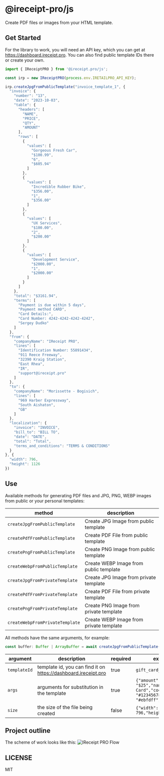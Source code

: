 ﻿# @ireceipt-pro/js

Create PDF files or images from your HTML template.

## Get Started

For the library to work, you will need an API key, which you can get at <https://dashboard.ireceipt.pro>. You can also find public template IDs there or create your own.

```ts
import { IReceiptPRO } from '@ireceipt.pro/js';

const irp = new IReceiptPRO(process.env.IRETAILPRO_API_KEY);

irp.createJpgFromPublicTemplate("invoice_template_1", {
  "invoice": {
    "number": "13",
    "date": "2023-10-03",
    "table": {
      "headers": [
        "NAME",
        "PRICE",
        "QTY",
        "AMOUNT"
      ],
      "rows": [
        {
          "values": [
            "Gorgeous Fresh Car",
            "$100.99",
            "6",
            "$605.94"
          ]
        },
        {
          "values": [
            "Incredible Rubber Bike",
            "$356.00",
            "1",
            "$356.00"
          ]
        },
        {
          "values": [
            "UX Services",
            "$100.00",
            "2",
            "$200.00"
          ]
        },
        {
          "values": [
            "Development Service",
            "$2000.00",
            "1",
            "$2000.00"
          ]
        }
      ]
    },
    "total": "$3161.94",
    "terms": [
      "Payment is due within 5 days",
      "Payment method CARD",
      "Card Details:",
      "Card Number: 4242-4242-4242-4242",
      "Sergey Dudko"
    ]
  },
  "from": {
    "companyName": "IReceipt PRO",
    "lines": [
      "Identification Number: 55891434",
      "911 Reece Freeway",
      "32390 Kraig Station",
      "East Rhea",
      "IR",
      "support@ireceipt.pro"
    ]
  },
  "to": {
    "companyName": "Morissette - Bogisich",
    "lines": [
      "969 Harber Expressway",
      "South Aishaton",
      "GB"
    ]
  },
  "localization": {
    "invoice": "INVOICE",
    "bill_to": "BILL TO",
    "date": "DATE",
    "total": "Total",
    "terms_and_conditions": "TERMS & CONDITIONS"
  }
}, {
  "width": 796,
  "height": 1126
})
```

## Use

Available methods for generating PDF files and JPG, PNG, WEBP images from public or your personal templates:

| method | description |
| --- | --- |
| `createJpgFromPublicTemplate` | Create JPG Image from public template |
| `createPdfFromPublicTemplate` | Create PDF File from public template |
| `createPngFromPublicTemplate` | Create PNG Image from public template |
| `createWebpFromPublicTemplate` | Create WEBP Image from public template |
| `createJpgFromPrivateTemplate` | Create JPG Image from private template |
| `createPdfFromPrivateTemplate` | Create PDF File from private template |
| `createPngFromPrivateTemplate` | Create PNG Image from private template |
| `createWebpFromPrivateTemplate` | Create WEBP Image from private template |

All methods have the same arguments, for example:

```ts
const buffer: Buffer | ArrayBuffer = await createJpgFromPublicTemplate(templateId, args, size);
```

| argument | description | required | example |
| --- | --- | --- | --- |
| `templateId` | template id, you can find it on <https://dashboard.ireceipt.pro> | true | `gift_card_template_1` |
| `args` | arguments for substitution in the template | true | `{"amount": "$25","name": "Gift Card","code": "#1234567890","color": "#ebfdff"}` |
| `size` | the size of the file being created | false | `{"width": 796,"height": 1126}` |

## Project outline

The scheme of work looks like this:
![IReceipt PRO Flow](https://ireceipt.pro/assets/images/main-flow-landscape.drawio.svg)

## LICENSE

MIT
